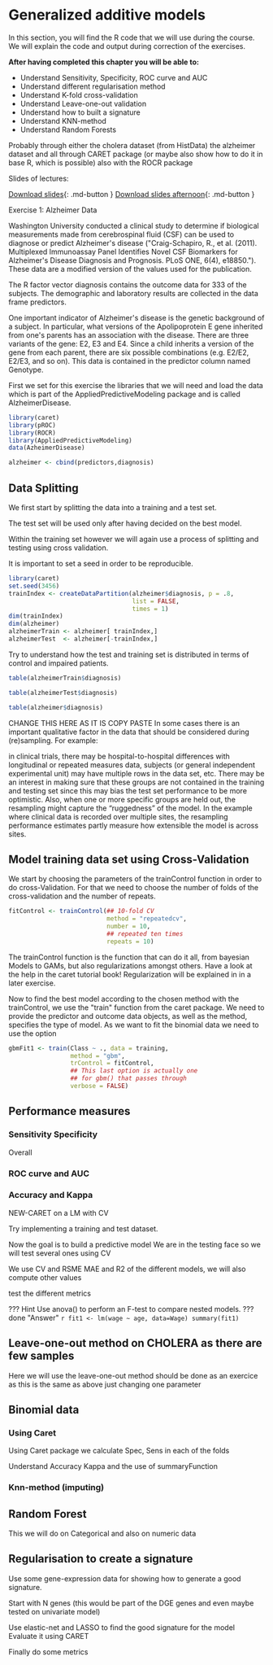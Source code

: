 # Generalized additive models

In this section, you will find the R code that we will use during the course. We will explain the code and output during correction of the exercises.

**After having completed this chapter you will be able to:**

- Understand Sensitivity, Specificity, ROC curve and AUC 
- Understand different regularisation method 
- Understand K-fold cross-validation 
- Understand Leave-one-out validation
- Understand how to built a signature
- Understand KNN-method
- Understand Random Forests

Probably through either the cholera dataset (from HistData) the alzheimer dataset and all through CARET package (or maybe also show how to do it in base R, which is possible) also with the ROCR package

Slides of lectures:

[Download slides](assets/pdf/GAM.pdf){: .md-button }
[Download slides afternoon](assets/pdf/Crossvalidation.pdf){: .md-button }

Exercise 1: Alzheimer Data

Washington University conducted a clinical study to determine if biological measurements made from cerebrospinal fluid (CSF) can be used to diagnose or predict Alzheimer's disease ("Craig-Schapiro, R., et al. (2011). Multiplexed Immunoassay Panel Identifies Novel CSF Biomarkers for Alzheimer's Disease Diagnosis and Prognosis. PLoS ONE, 6(4), e18850."). These data are a modified version of the values used for the publication.

The R factor vector diagnosis contains the outcome data for 333 of the subjects. The demographic and laboratory results are collected in the data frame predictors.

One important indicator of Alzheimer's disease is the genetic background of a subject. In particular, what versions of the Apolipoprotein E gene inherited from one's parents has an association with the disease. There are three variants of the gene: E2, E3 and E4. Since a child inherits a version of the gene from each parent, there are six possible combinations (e.g. E2/E2, E2/E3, and so on). This data is contained in the predictor column named Genotype.


First we set for this exercise the libraries that we will need and load the data which is part of the AppliedPredictiveModeling package and is called AlzheimerDisease.

```r
library(caret)
library(pROC)
library(ROCR)
library(AppliedPredictiveModeling)
data(AzheimerDisease)

alzheimer <- cbind(predictors,diagnosis)
```

## Data Splitting

We first start by splitting the data into a training and a test set.

The test set will be used only after having decided on the best model.

Within the training set however we will again use a process of splitting and testing using cross validation.

It is important to set a seed in order to be reproducible.

```r
library(caret)
set.seed(3456)
trainIndex <- createDataPartition(alzheimer$diagnosis, p = .8, 
                                  list = FALSE, 
                                  times = 1)
dim(trainIndex)
dim(alzheimer)
alzheimerTrain <- alzheimer[ trainIndex,]
alzheimerTest  <- alzheimer[-trainIndex,]
```

Try to understand how the test and training set is distributed in terms of control and impaired patients.

```r
table(alzheimerTrain$diagnosis)

table(alzheimerTest$diagnosis)

table(alzheimer$diagnosis)
```


CHANGE THIS HERE AS IT IS COPY PASTE
In some cases there is an important qualitative factor in the data that should be considered during (re)sampling. For example:

in clinical trials, there may be hospital-to-hospital differences
with longitudinal or repeated measures data, subjects (or general independent experimental unit) may have multiple rows in the data set, etc.
There may be an interest in making sure that these groups are not contained in the training and testing set since this may bias the test set performance to be more optimistic. Also, when one or more specific groups are held out, the resampling might capture the “ruggedness” of the model. In the example where clinical data is recorded over multiple sites, the resampling performance estimates partly measure how extensible the model is across sites.



## Model training data set using Cross-Validation

We start by choosing the parameters of the trainControl function in order to do cross-Validation. For that we need to choose the number of folds of the cross-validation and the number of repeats. 
```r
fitControl <- trainControl(## 10-fold CV
                           method = "repeatedcv",
                           number = 10,
                           ## repeated ten times
                           repeats = 10)
```

The trainControl function is the function that can do it all, from bayesian Models to GAMs, but also regularizations amongst others. Have a look at the help in the caret tutorial book! Regularization will be explained in in a later exercise. 


Now to find the best model according to the chosen method with the trainControl, we use the "train" function from the caret package.
We need to provide the predictor and outcome data objects, as well as the method, specifies the type of model. As we want to fit the binomial data we need to use the option 

```r
gbmFit1 <- train(Class ~ ., data = training, 
                 method = "gbm", 
                 trControl = fitControl,
                 ## This last option is actually one
                 ## for gbm() that passes through
                 verbose = FALSE)
```

## Performance measures

### Sensitivity Specificity
Overall

### ROC curve and AUC

### Accuracy and Kappa 



NEW-CARET on a LM with CV

Try implementing a training and test dataset. 


Now the goal is to build a predictive model 
We are in the testing face so we will test several ones using CV 

We use CV and RSME MAE and R2 of the different models, we will also compute other values

test the different metrics 


??? Hint
    Use anova() to perform an F-test to compare nested models.
??? done "Answer"
    ```r
    fit1 <- lm(wage ~ age, data=Wage)
    summary(fit1)
    ```

## Leave-one-out method on CHOLERA as there are few samples

Here we will use the leave-one-out method should be done as an exercice as this is the same as above just changing one parameter

## Binomial data 



### Using Caret 

Using Caret package we calculate Spec, Sens in each of the folds

Understand Accuracy Kappa and the use of summaryFunction 

### Knn-method (imputing)

## Random Forest

This we will do on Categorical and also on numeric data 

## Regularisation to create a signature

Use some gene-expression data for showing how to generate a good signature. 

Start with N genes (this would be part of the DGE genes and even maybe tested on univariate model)

Use elastic-net and LASSO to find the good signature for the model
Evaluate it using CARET

Finally do some metrics




